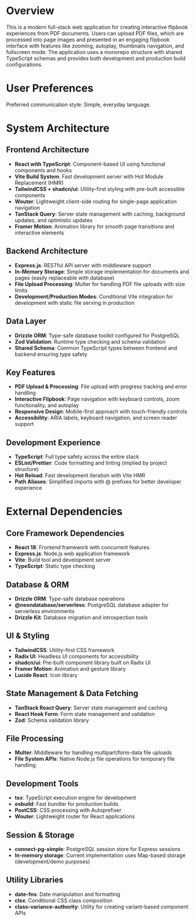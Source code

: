 # Overview

This is a modern full-stack web application for creating interactive flipbook experiences from PDF documents. Users can upload PDF files, which are processed into page images and presented in an engaging flipbook interface with features like zooming, autoplay, thumbnails navigation, and fullscreen mode. The application uses a monorepo structure with shared TypeScript schemas and provides both development and production build configurations.

# User Preferences

Preferred communication style: Simple, everyday language.

# System Architecture

## Frontend Architecture
- **React with TypeScript**: Component-based UI using functional components and hooks
- **Vite Build System**: Fast development server with Hot Module Replacement (HMR)
- **TailwindCSS + shadcn/ui**: Utility-first styling with pre-built accessible components
- **Wouter**: Lightweight client-side routing for single-page application navigation
- **TanStack Query**: Server state management with caching, background updates, and optimistic updates
- **Framer Motion**: Animation library for smooth page transitions and interactive elements

## Backend Architecture
- **Express.js**: RESTful API server with middleware support
- **In-Memory Storage**: Simple storage implementation for documents and pages (easily replaceable with database)
- **File Upload Processing**: Multer for handling PDF file uploads with size limits
- **Development/Production Modes**: Conditional Vite integration for development with static file serving in production

## Data Layer
- **Drizzle ORM**: Type-safe database toolkit configured for PostgreSQL
- **Zod Validation**: Runtime type checking and schema validation
- **Shared Schema**: Common TypeScript types between frontend and backend ensuring type safety

## Key Features
- **PDF Upload & Processing**: File upload with progress tracking and error handling
- **Interactive Flipbook**: Page navigation with keyboard controls, zoom functionality, and autoplay
- **Responsive Design**: Mobile-first approach with touch-friendly controls
- **Accessibility**: ARIA labels, keyboard navigation, and screen reader support

## Development Experience
- **TypeScript**: Full type safety across the entire stack
- **ESLint/Prettier**: Code formatting and linting (implied by project structure)
- **Hot Reload**: Fast development iteration with Vite HMR
- **Path Aliases**: Simplified imports with @ prefixes for better developer experience

# External Dependencies

## Core Framework Dependencies
- **React 18**: Frontend framework with concurrent features
- **Express.js**: Node.js web application framework
- **Vite**: Build tool and development server
- **TypeScript**: Static type checking

## Database & ORM
- **Drizzle ORM**: Type-safe database operations
- **@neondatabase/serverless**: PostgreSQL database adapter for serverless environments
- **Drizzle Kit**: Database migration and introspection tools

## UI & Styling
- **TailwindCSS**: Utility-first CSS framework
- **Radix UI**: Headless UI components for accessibility
- **shadcn/ui**: Pre-built component library built on Radix UI
- **Framer Motion**: Animation and gesture library
- **Lucide React**: Icon library

## State Management & Data Fetching
- **TanStack React Query**: Server state management and caching
- **React Hook Form**: Form state management and validation
- **Zod**: Schema validation library

## File Processing
- **Multer**: Middleware for handling multipart/form-data file uploads
- **File System APIs**: Native Node.js file operations for temporary file handling

## Development Tools
- **tsx**: TypeScript execution engine for development
- **esbuild**: Fast bundler for production builds
- **PostCSS**: CSS processing with Autoprefixer
- **Wouter**: Lightweight router for React applications

## Session & Storage
- **connect-pg-simple**: PostgreSQL session store for Express sessions
- **In-memory storage**: Current implementation uses Map-based storage (development/demo purposes)

## Utility Libraries
- **date-fns**: Date manipulation and formatting
- **clsx**: Conditional CSS class composition
- **class-variance-authority**: Utility for creating variant-based component APIs